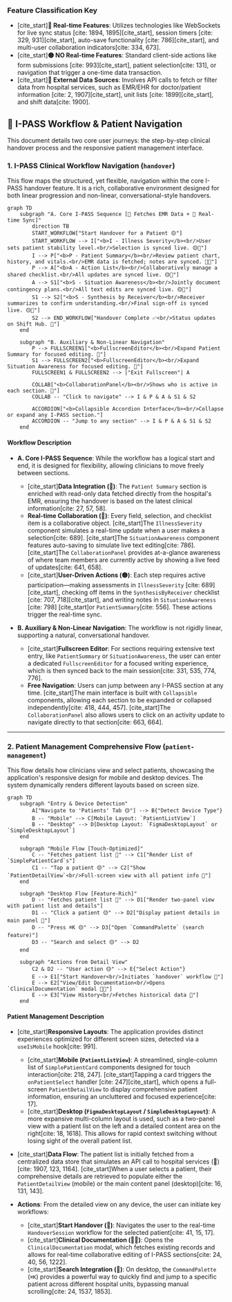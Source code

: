 ### **Feature Classification Key**

  - [cite\_start]**🔴 Real-time Features**: Utilizes technologies like WebSockets for live sync status [cite: 1894, 1895][cite\_start], session timers [cite: 329, 931][cite\_start], auto-save functionality [cite: 786][cite\_start], and multi-user collaboration indicators[cite: 334, 673].
  - [cite\_start]**🟡 NO Real-time Features**: Standard client-side actions like form submissions [cite: 993][cite\_start], patient selection[cite: 131], or navigation that trigger a one-time data transaction.
  - [cite\_start]**🔵 External Data Sources**: Involves API calls to fetch or filter data from hospital services, such as EMR/EHR for doctor/patient information [cite: 2, 1907][cite\_start], unit lists [cite: 1899][cite\_start], and shift data[cite: 1900].

## 🎯 I-PASS Workflow & Patient Navigation

This document details two core user journeys: the step-by-step clinical handover process and the responsive patient management interface.

### 1\. I-PASS Clinical Workflow Navigation (`handover`)

This flow maps the structured, yet flexible, navigation within the core I-PASS handover feature. It is a rich, collaborative environment designed for both linear progression and non-linear, conversational-style handovers.

```mermaid
graph TD
    subgraph "A. Core I-PASS Sequence [🔵 Fetches EMR Data + 🔴 Real-time Sync]"
        direction TB
        START_WORKFLOW["Start Handover for a Patient 🟡"]
        START_WORKFLOW --> I["<b>I - Illness Severity</b><br/>User sets patient stability level.<br/>Selection is synced live. 🟡🔴"]
        I --> P["<b>P - Patient Summary</b><br/>Review patient chart, history, and vitals.<br/>EMR data is fetched; notes are synced. 🔵🔴"]
        P --> A["<b>A - Action List</b><br/>Collaboratively manage a shared checklist.<br/>All updates are synced live. 🟡🔴"]
        A --> S1["<b>S - Situation Awareness</b><br/>Jointly document contingency plans.<br/>All text edits are synced live. 🟡🔴"]
        S1 --> S2["<b>S - Synthesis by Receiver</b><br/>Receiver summarizes to confirm understanding.<br/>Final sign-off is synced live. 🟡🔴"]
        S2 --> END_WORKFLOW["Handover Complete ✅<br/>Status updates on Shift Hub. 🔴"]
    end

    subgraph "B. Auxiliary & Non-Linear Navigation"
        P --> FULLSCREEN1["<b>FullscreenEditor</b><br/>Expand Patient Summary for focused editing. 🔴"]
        S1 --> FULLSCREEN2["<b>FullscreenEditor</b><br/>Expand Situation Awareness for focused editing. 🔴"]
        FULLSCREEN1 & FULLSCREEN2 --> |"Exit Fullscreen"| A

        COLLAB["<b>CollaborationPanel</b><br/>Shows who is active in each section. 🔴"]
        COLLAB -- "Click to navigate" --> I & P & A & S1 & S2

        ACCORDION["<b>Collapsible Accordion Interface</b><br/>Collapse or expand any I-PASS section."]
        ACCORDION -- "Jump to any section" --> I & P & A & S1 & S2
    end
```

#### **Workflow Description**

  - **A. Core I-PASS Sequence**: While the workflow has a logical start and end, it is designed for flexibility, allowing clinicians to move freely between sections.

      - [cite\_start]**Data Integration (🔵)**: The `Patient Summary` section is enriched with read-only data fetched directly from the hospital's EMR, ensuring the handover is based on the latest clinical information[cite: 27, 57, 58].
      - **Real-time Collaboration (🔴)**: Every field, selection, and checklist item is a collaborative object. [cite\_start]The `IllnessSeverity` component simulates a real-time update when a user makes a selection[cite: 689]. [cite\_start]The `SituationAwareness` component features auto-saving to simulate live text editing[cite: 786]. [cite\_start]The `CollaborationPanel` provides at-a-glance awareness of where team members are currently active by showing a live feed of updates[cite: 641, 658].
      - [cite\_start]**User-Driven Actions (🟡)**: Each step requires active participation—making assessments in `IllnessSeverity` [cite: 689][cite\_start], checking off items in the `SynthesisByReceiver` checklist [cite: 707, 718][cite\_start], and writing notes in `SituationAwareness` [cite: 798] [cite\_start]or `PatientSummary`[cite: 556]. These actions trigger the real-time sync.

  - **B. Auxiliary & Non-Linear Navigation**: The workflow is not rigidly linear, supporting a natural, conversational handover.

      - [cite\_start]**Fullscreen Editor**: For sections requiring extensive text entry, like `PatientSummary` or `SituationAwareness`, the user can enter a dedicated `FullscreenEditor` for a focused writing experience, which is then synced back to the main session[cite: 331, 535, 774, 776].
      - **Free Navigation**: Users can jump between any I-PASS section at any time. [cite\_start]The main interface is built with `Collapsible` components, allowing each section to be expanded or collapsed independently[cite: 418, 444, 457]. [cite\_start]The `CollaborationPanel` also allows users to click on an activity update to navigate directly to that section[cite: 663, 664].

-----

### 2\. Patient Management Comprehensive Flow (`patient-management`)

This flow details how clinicians view and select patients, showcasing the application's responsive design for mobile and desktop devices. The system dynamically renders different layouts based on screen size.

```mermaid
graph TD
    subgraph "Entry & Device Detection"
        A["Navigate to 'Patients' Tab 🟡"] --> B{"Detect Device Type"}
        B -- "Mobile" --> C[Mobile Layout: `PatientListView`]
        B -- "Desktop" --> D[Desktop Layout: `FigmaDesktopLayout` or `SimpleDesktopLayout`]
    end

    subgraph "Mobile Flow [Touch-Optimized]"
        C -- "Fetches patient list 🔵" --> C1["Render List of `SimplePatientCard`s"]
        C1 -- "Tap a patient 🟡" --> C2["Show `PatientDetailView`<br/>Full-screen view with all patient info 🔵"]
    end

    subgraph "Desktop Flow [Feature-Rich]"
        D -- "Fetches patient list 🔵" --> D1["Render two-panel view with patient list and details"]
        D1 -- "Click a patient 🟡" --> D2["Display patient details in main panel 🔵"]
        D -- "Press ⌘K 🟡" --> D3["Open `CommandPalette` (search feature)"]
        D3 -- "Search and select 🟡" --> D2
    end

    subgraph "Actions from Detail View"
        C2 & D2 -- "User action 🟡" --> E{"Select Action"}
        E --> E1["Start Handover<br/>Initiates `handover` workflow 🔴"]
        E --> E2["View/Edit Documentation<br/>Opens `ClinicalDocumentation` modal 🔵🔴"]
        E --> E3["View History<br/>Fetches historical data 🔵"]
    end
```

#### **Patient Management Description**

  - [cite\_start]**Responsive Layouts**: The application provides distinct experiences optimized for different screen sizes, detected via a `useIsMobile` hook[cite: 991].

      - [cite\_start]**Mobile (`PatientListView`)**: A streamlined, single-column list of `SimplePatientCard` components designed for touch interaction[cite: 218, 247]. [cite\_start]Tapping a card triggers the `onPatientSelect` handler [cite: 247][cite\_start], which opens a full-screen `PatientDetailView` to display comprehensive patient information, ensuring an uncluttered and focused experience[cite: 17].
      - [cite\_start]**Desktop (`FigmaDesktopLayout` / `SimpleDesktopLayout`)**: A more expansive multi-column layout is used, such as a two-panel view with a patient list on the left and a detailed content area on the right[cite: 18, 1618]. This allows for rapid context switching without losing sight of the overall patient list.

  - [cite\_start]**Data Flow**: The patient list is initially fetched from a centralized data store that simulates an API call to hospital services (🔵)[cite: 1907, 123, 1164]. [cite\_start]When a user selects a patient, their comprehensive details are retrieved to populate either the `PatientDetailView` (mobile) or the main content panel (desktop)[cite: 16, 131, 143].

  - **Actions**: From the detailed view on any device, the user can initiate key workflows:

      - [cite\_start]**Start Handover (🔴)**: Navigates the user to the real-time `HandoverSession` workflow for the selected patient[cite: 41, 15, 17].
      - [cite\_start]**Clinical Documentation (🔵🔴)**: Opens the `ClinicalDocumentation` modal, which fetches existing records and allows for real-time collaborative editing of I-PASS sections[cite: 24, 40, 56, 1222].
      - [cite\_start]**Search Integration (🔵)**: On desktop, the `CommandPalette` (`⌘K`) provides a powerful way to quickly find and jump to a specific patient across different hospital units, bypassing manual scrolling[cite: 24, 1537, 1853].